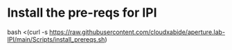# Install the pre-reqs for IPI

bash <(curl -s https://raw.githubusercontent.com/cloudxabide/aperture.lab-IPI/main/Scripts/install_prereqs.sh)

